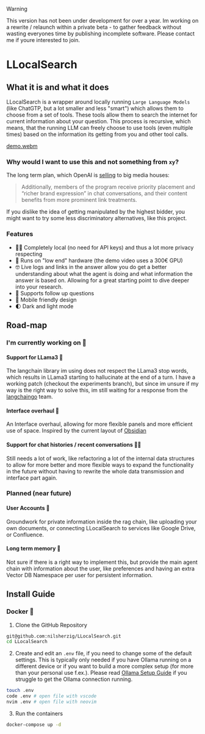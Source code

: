 > [!WARNING]  
> This version has not been under development for over a year. Im working on a rewrite / relaunch within a private beta - to gather feedback without wasting everyones time by publishing incomplete software. Please contact me if youre interested to join.

# LLocalSearch

## What it is and what it does

LLocalSearch is a wrapper around locally running `Large Language Models` (like ChatGTP, but a lot smaller and less "smart") which allows them to choose from a set of tools. These tools allow them to search the internet for current information about your question. This process is recursive, which means, that the running LLM can freely choose to use tools (even multiple times) based on the information its getting from you and other tool calls. 

[demo.webm](https://github.com/nilsherzig/LLocalSearch/assets/72463901/e13e2531-05a8-40af-8551-965ed9d24eb4)

### Why would I want to use this and not something from `xy`?

The long term plan, which OpenAI is [selling](https://www.adweek.com/media/openai-preferred-publisher-program-deck/) to big media houses:

> Additionally, members of the program receive priority placement and “richer brand expression” in chat conversations, and their content benefits from more prominent link treatments. 

If you dislike the idea of getting manipulated by the highest bidder, you might want to try some less discriminatory alternatives, like this project. 

### Features

- 🕵‍♀ Completely local (no need for API keys) and thus a lot more privacy respecting
- 💸 Runs on "low end" hardware (the demo video uses a 300€ GPU)
- 🤓 Live logs and links in the answer allow you do get a better understanding about what the agent is doing and what information the answer is based on. Allowing for a great starting point to dive deeper into your research.
- 🤔 Supports follow up questions
- 📱 Mobile friendly design
- 🌓 Dark and light mode


## Road-map

### I'm currently working on 👷

#### Support for LLama3 🦙

The langchain library im using does not respect the LLama3 stop words, which results in LLama3 starting to hallucinate at the end of a turn. I have a working patch (checkout the experiments branch), but since im unsure if my way is the right way to solve this, im still waiting for a response from the  [langchaingo](https://github.com/tmc/langchaingo) team.

#### Interface overhaul 🌟

An Interface overhaul, allowing for more flexible panels and more efficient use of space. 
Inspired by the current layout of [Obsidian](https://obsidian.md)

#### Support for chat histories / recent conversations 🕵‍♀

Still needs a lot of work, like refactoring a lot of the internal data structures to allow for more better and more flexible ways to expand the functionality in the future without having to rewrite the whole data transmission and interface part again.


### Planned (near future)

#### User Accounts 🙆

Groundwork for private information inside the rag chain, like uploading your own documents, or connecting LLocalSearch to services like Google Drive, or Confluence.

#### Long term memory 🧠

Not sure if there is a right way to implement this, but provide the main agent chain with information about the user, like preferences and having an extra Vector DB Namespace per user for persistent information.

## Install Guide

### Docker 🐳

1. Clone the GitHub Repository

```bash
git@github.com:nilsherzig/LLocalSearch.git
cd LLocalSearch
```

2. Create and edit an `.env` file, if you need to change some of the default settings. This is typically only needed if you have Ollama running on a different device or if you want to build a more complex setup (for more than your personal use f.ex.). Please read [Ollama Setup Guide](./Ollama_Guide.md) if you struggle to get the Ollama connection running.

```bash
touch .env
code .env # open file with vscode
nvim .env # open file with neovim
```

3. Run the containers

```bash
docker-compose up -d
```

